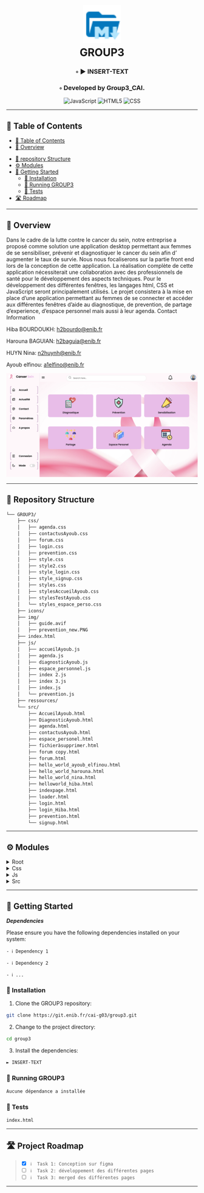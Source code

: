 <div align="center">
<h1 align="center">
<img src="https://raw.githubusercontent.com/PKief/vscode-material-icon-theme/ec559a9f6bfd399b82bb44393651661b08aaf7ba/icons/folder-markdown-open.svg" width="100" />
<br>GROUP3</h1>
<h3>◦ ► INSERT-TEXT</h3>
<h3>◦ Developed by Group3_CAI.</h3>

<p align="center">
<img src="https://img.shields.io/badge/JavaScript-F7DF1E.svg?style=flat-square&logo=JavaScript&logoColor=black" alt="JavaScript" />
<img src="https://img.shields.io/badge/HTML5-E34F26.svg?style=flat-square&logo=HTML5&logoColor=white" alt="HTML5" />
<img src="https://img.shields.io/badge/CSS-E34F26.svg?style=flat-square&logo=CSS&logoColor=white%22" alt="CSS" />
</p>
</div>

---

## 📖 Table of Contents
- [📖 Table of Contents](#-table-of-contents)
- [📍 Overview](#-overview)
<!-- - [📦 Features](#-features) -->
- [📂 repository Structure](#-repository-structure)
- [⚙️ Modules](#modules)
- [🚀 Getting Started](#-getting-started)
    - [🔧 Installation](#-installation)
    - [🤖 Running GROUP3](#-running-GROUP3)
    - [🧪 Tests](#-tests)
- [🛣 Roadmap](#-roadmap)
<!-- - [🤝 Contributing](#-contributing)
- [📄 License](#-license)
- [👏 Acknowledgments](#-acknowledgments) -->

---


## 📍 Overview
   Dans le cadre de la lutte contre le cancer du sein, notre entreprise a proposé comme solution une application desktop permettant aux  femmes de se sensibiliser, prévenir et diagnostiquer le cancer du sein afin d’ augmenter le taux de survie.
   Nous nous  focaliserons sur la partie front end lors de la conception de cette application. La réalisation complète de cette application nécessiterait une collaboration avec des professionnels de santé pour le développement des aspects techniques.
   Pour le développement des différentes fenêtres,  les langages html, CSS  et JavaScript seront principalement utilisés.
   Le projet consistera à la mise en place d’une application permettant au femmes de se connecter et accéder aux différentes fenêtres d’aide au diagnostique, de prevention, de partage d’experience, d’espace personnel mais aussi à leur agenda.
   Contact Information

   Hiba BOURDOUKH: h2bourdo@enib.fr

   Harouna BAGUIAN: h2baguia@enib.fr

   HUYN Nina: n2huynh@enib.fr

   Ayoub elfinou: a1elfino@enib.fr

<img src="./img/Capture d’écran 2023-10-24 à 14.51.02.png" alt="CSS" />


---

<!-- ## 📦 Features

► INSERT-TEXT

--- -->


## 📂 Repository Structure

```sh
└── GROUP3/
    ├── css/
    │   ├── agenda.css
    │   ├── contactusAyoub.css
    │   ├── forum.css
    │   ├── login.css
    │   ├── prevention.css
    │   ├── style.css
    │   ├── style2.css
    │   ├── style_login.css
    │   ├── style_signup.css
    │   ├── styles.css
    │   ├── stylesAccueilAyoub.css
    │   ├── stylesTestAyoub.css
    │   └── styles_espace_perso.css
    ├── icons/
    ├── img/
    │   ├── guide.avif
    │   ├── prevention_new.PNG
    ├── index.html
    ├── js/
    │   ├── accueilAyoub.js
    │   ├── agenda.js
    │   ├── diagnosticAyoub.js
    │   ├── espace_personnel.js
    │   ├── index 2.js
    │   ├── index 3.js
    │   ├── index.js
    │   └── prevention.js
    ├── ressources/
    └── src/
        ├── AccueilAyoub.html
        ├── DiagnosticAyoub.html
        ├── agenda.html
        ├── contactusAyoub.html
        ├── espace_personel.html
        ├── fichieràsupprimer.html
        ├── forum copy.html
        ├── forum.html
        ├── hello_world_ayoub_elfinou.html
        ├── hello_world_harouna.html
        ├── hello_world_nina.html
        ├── helloworld_hiba.html
        ├── indexpage.html
        ├── loader.html
        ├── login.html
        ├── login_Hiba.html
        ├── prevention.html
        └── signup.html

```

---


## ⚙️ Modules

<details closed><summary>Root</summary>

| File                 | Summary       |
| ---                  | ---           |
| [index.html]({file}) | ► INSERT-TEXT |

</details>

<details closed><summary>Css</summary>

| File                              | Summary       |
| ---                               | ---           |
| [stylesTestAyoub.css]({file})     | css de la page diagnostique |
| [styles_espace_perso.css]({file}) | css de la page espace personnel |
| [style2.css]({file})              | css global de toute l'application|
| [styles.css]({file})              | |
| [forum.css]({file})               | css de la page forum |
| [login.css]({file})               |css de la page login |
| [stylesAccueilAyoub.css]({file})  | css de la page a propos |
| [agenda.css]({file})              | css de la page agenda|
| [style.css]({file})               | |
| [prevention.css]({file})          |css de la page prevention|
| [contactusAyoub.css]({file})      | css de la page contact|
| [style_login.css]({file})         ||
| [style_signup.css]({file})        |css de la page de connexion|

</details>

<details closed><summary>Js</summary>

| File                          | Summary       |
| ---                           | ---           |
| [diagnosticAyoub.js]({file})  | ► INSERT-TEXT |
| [agenda.js]({file})           | ► INSERT-TEXT |
| [index.js]({file})            | ► INSERT-TEXT |
| [index 3.js]({file})          | ► INSERT-TEXT |
| [index 2.js]({file})          | ► INSERT-TEXT |
| [accueilAyoub.js]({file})     | ► INSERT-TEXT |
| [espace_personnel.js]({file}) | ► INSERT-TEXT |
| [prevention.js]({file})       | ► INSERT-TEXT |

</details>

<details closed><summary>Src</summary>

| File                                     | Summary       |
| ---                                      | ---           |
| [espace_personel.html]({file})           | html de la page |
| [helloworld_hiba.html]({file})           | |
| [hello_world_harouna.html]({file})       | |
| [AccueilAyoub.html]({file})              | html de la page apropos |
| [DiagnosticAyoub.html]({file})           | html de la page diagnostique |
| [contactusAyoub.html]({file})            | html de la page contact |
| [loader.html]({file})                    | html de la page loader|
| [hello_world_nina.html]({file})          | |
| [login.html]({file})                     | |
| [forum.html]({file})                     |html de la page forum|
| [agenda.html]({file})                    | html de la page agenda |
| [fichieràsupprimer.html]({file})         ||
| [forum copy.html]({file})                |  |
| [indexpage.html]({file})                 |  |
| [hello_world_ayoub_elfinou.html]({file}) ||
| [login_Hiba.html]({file})                |  |
| [signup.html]({file})                    |html de la page de connexion|
| [prevention.html]({file})                |html de la page prévention|

</details>

---

## 🚀 Getting Started

***Dependencies***

Please ensure you have the following dependencies installed on your system:

`- ℹ️ Dependency 1`

`- ℹ️ Dependency 2`

`- ℹ️ ...`

### 🔧 Installation

1. Clone the GROUP3 repository:
```sh
git clone https://git.enib.fr/cai-g03/group3.git
```

2. Change to the project directory:
```sh
cd group3
```

3. Install the dependencies:
```sh
► INSERT-TEXT
```

### 🤖 Running GROUP3

```sh
Aucune dépendance a installée
```

### 🧪 Tests
```sh
index.html
```

---


## 🛣 Project Roadmap

> - [X] `ℹ️  Task 1: Conception sur figma`
> - [ ] `ℹ️  Task 2: développement des différentes pages`
> - [ ] `ℹ️  Task 3: merged des différentes pages`
<!-- > - [ ] `ℹ️ ...` -->


---
<!-- 
## 🤝 Contributing

Contributions are welcome! Here are several ways you can contribute:

- **[Submit Pull Requests](https://github.com/local/GROUP3/blob/main/CONTRIBUTING.md)**: Review open PRs, and submit your own PRs.
- **[Join the Discussions](https://github.com/local/GROUP3/discussions)**: Share your insights, provide feedback, or ask questions.
- **[Report Issues](https://github.com/local/GROUP3/issues)**: Submit bugs found or log feature requests for LOCAL.

#### *Contributing Guidelines*

<details closed>
<summary>Click to expand</summary>

1. **Fork the Repository**: Start by forking the project repository to your GitHub account.
2. **Clone Locally**: Clone the forked repository to your local machine using a Git client.
   ```sh
   git clone <your-forked-repo-url>
   ```
3. **Create a New Branch**: Always work on a new branch, giving it a descriptive name.
   ```sh
   git checkout -b new-feature-x
   ```
4. **Make Your Changes**: Develop and test your changes locally.
5. **Commit Your Changes**: Commit with a clear and concise message describing your updates.
   ```sh
   git commit -m 'Implemented new feature x.'
   ```
6. **Push to GitHub**: Push the changes to your forked repository.
   ```sh
   git push origin new-feature-x
   ```
7. **Submit a Pull Request**: Create a PR against the original project repository. Clearly describe the changes and their motivations.

Once your PR is reviewed and approved, it will be merged into the main branch.

</details>

---

## 📄 License


This project is protected under the [SELECT-A-LICENSE](https://choosealicense.com/licenses) License. For more details, refer to the [LICENSE](https://choosealicense.com/licenses/) file.

---

## 👏 Acknowledgments

- List any resources, contributors, inspiration, etc. here.

[**Return**](#Top)

---
 -->
